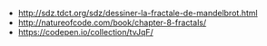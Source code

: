 - http://sdz.tdct.org/sdz/dessiner-la-fractale-de-mandelbrot.html
- http://natureofcode.com/book/chapter-8-fractals/
- https://codepen.io/collection/tvJqF/
